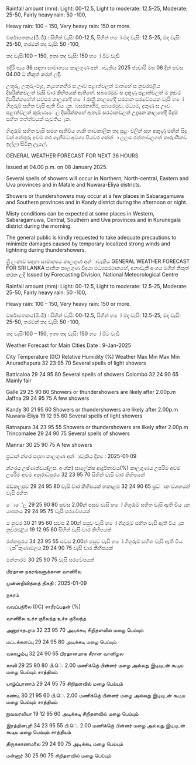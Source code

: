 Rainfall amount (mm): Light: 00-12.5, Light to moderate: 12.5-25, Moderate: 25-50, Fairly heavy rain: 50 -100,

Heavy rain: 100 – 150, Very heavy rain: 150 or more.

වර්ෂාපතනය(මි.මී) : සිහින් වැසි: 00-12.5, සිහින් හ ෝ මද වැසි: 12.5-25, මද වැසි: 25-50, තරමක් තද වැසි: 50 -100,

තද වැසි:100 – 150, ඉතා තද වැසි: 150 හ ෝ ඊට වැඩි

ඉදිරි පැය 36 සඳහා සාමාන්‍යය කාලගුණ අන්‍ාවැකිය 2025 ජන්‍වාරි මස 08 දින්‍ සවස 04.00 ට නිකුත් කරන්‍ ලදි.

උතුරු, උතුරු-මැද, නැහෙනහිර ස ඌව පළාත්වලත් මාතහේ ස නුවරඑළිය දිසරික්කවලත් වැසි වාර කිහිපයක් ඇතිහේ. සබරෙමුව ස දකුණු පළාත්වලත් ම නුවර දිසරික්කහේත් සවසර කාලහේදී හ ෝ රාත්‍රී කාලහේදී සරථාන සරවේපයක වැසි හ ෝ ගිගුරුම් සහිත වැසි ඇති විය ැක. බසරනාහිර, සබරෙමුව, මධ්‍යම, දකුණු ස ඌව පළාත්වලත් කුරුණෑෙල දිසරික්කහේ ඇතැම් සරථානවලත් උදෑසන කාලහේදී මීදුම් සහිත තත්ත්වයක් පැවතිය ැක.

ගිගුරුම් සහිත වැසි සමග ඇතිවිය හැකි තාවකාලික තද සුළං වලින් සහ අකුණු මඟින් සිදු වන්‍ අන්‍තුරු අවම කර ගැනීමට අවශ්‍ය පියවර ගන්න්‍ා ලලස ජන්‍තාවලගන් කාරුණිකව ඉල්ලා සිටිනු ලැලේ.

GENERAL WEATHER FORECAST FOR NEXT 36 HOURS

Issued at 04.00 p.m. on 08 January 2025.

Several spells of showers will occur in Northern, North-central, Eastern and Uva provinces and in Matale and Nuwara-Eliya districts.

Showers or thundershowers may occur at a few places in Sabaragamuwa and Southern provinces and in Kandy district during the afternoon or night.

Misty conditions can be expected at some places in Western, Sabaragamuwa, Central, Southern and Uva provinces and in Kurunegala district during the morning.

The general public is kindly requested to take adequate precautions to minimize damages caused by temporary localized strong winds and lightning during thundershowers.

ශ්‍රී ලංකාව සඳහා සාමාන්‍යය කාලගුණ අන්‍ාවැකිය GENERAL WEATHER FORECAST FOR SRI LANKA ජාතික කාලගුණ විදයා මධ්‍යසරථානහේ, අනාවැකි අංශය මගින් නිකුත් කරන ලදි Issued by Forecasting Division, National Meteorological Centre

Rainfall amount (mm): Light: 00-12.5, Light to moderate: 12.5-25, Moderate: 25-50, Fairly heavy rain: 50 -100,

Heavy rain: 100 – 150, Very heavy rain: 150 or more.

වර්ෂාපතනය(මි.මී) : සිහින් වැසි: 00-12.5, සිහින් හ ෝ මද වැසි: 12.5-25, මද වැසි: 25-50, තරමක් තද වැසි: 50 -100,

තද වැසි:100 – 150, ඉතා තද වැසි: 150 හ ෝ ඊට වැඩි

Weather Forecast for Main Cities Date : 9-Jan-2025

City Temperature (0C) Relative Humidity (%) Weather Max Min Max Min Anuradhapura 32 23 95 70 Several spells of light showers

Batticaloa 29 24 95 80 Several spells of showers Colombo 32 24 90 65 Mainly fair

Galle 29 25 90 80 Showers or thundershowers are likely after 2.00p.m Jaffna 29 24 95 75 A few showers

Kandy 30 21 95 60 Showers or thundershowers are likely after 2.00p.m Nuwara-Eliya 19 12 95 60 Several spells of light showers

Ratnapura 34 23 95 55 Showers or thundershowers are likely after 2.00p.m Trincomalee 29 24 90 75 Several spells of showers

Mannar 30 25 90 75 A few showers

ප්‍රධාන්‍ න්‍ගර සදහා කාලගුණ අන්‍ාවැකිය දින්‍ය : 2025-01-09

න්‍ගරය උෂ්ණත්වය(ලස. අංශ්‍ක) සාලේක්ෂ ආර්ද්‍රතාවය(%) කාලගුණය උපරිම අවම උපරිම අවම අනුරාධ්‍පුරය 32 23 95 70 සිහින් වැසි වාර කිහිපයක්

මඩකලපුව 29 24 95 80 වැසි වාර කිහිපයක් හකාළඹ 32 24 90 65 ප්‍රධ්‍ාන වශහයන් වැසි රහිත

ොේල 29 25 90 80 සවස 2.00න් පසුව වැසි හ ෝ ගිගුරුම් සහිත වැසි ඇති විය ැක යාපනය 29 24 95 75 වැසි සරවේපයක්

ම නුවර 30 21 95 60 සවස 2.00න් පසුව වැසි හ ෝ ගිගුරුම් සහිත වැසි ඇති විය ැක නුවරඑළිය 19 12 95 60 සිහින් වැසි වාර කිහිපයක්

රත්නපුරය 34 23 95 55 සවස 2.00න් පසුව වැසි හ ෝ ගිගුරුම් සහිත වැසි ඇති විය ැක ිකුණාමලය 29 24 90 75 වැසි වාර කිහිපයක්

මන්නාරම 30 25 90 75 වැසි සරවේපයක්

பிரதான நகரங்களுக்கான வானிலை

முன்னறிவித்தை் திகதி : 2025-01-09

நகரம்

வவப்பநிலை (0C) சாரீரப்பதன் (%)

வானிலை உச்ச குலைந்த உச்ச குலைந்த

அனுராதபுரம் 32 23 95 70 அடிக்கடி சிறிதளவில் மழை பெய்யும்

மட்டக்களப்பு 29 24 95 80 அடிக்கடி மழை பெய்யும்

வகாழும்பு 32 24 90 65 பிரதானமாக சீரான வானிழல

காலி 29 25 90 80 பி.ெ. 2.00 மணிக்குெ் பின்னர் மழை அல்லது இடியுடன் கூடிய மழை பெய்யும் சாத்தியம்

யாழ்ப்பாணம் 29 24 95 75 சிறிதளவில் மழை பெய்யும்

கண்டி 30 21 95 60 பி.ெ. 2.00 மணிக்குெ் பின்னர் மழை அல்லது இடியுடன் கூடிய மழை பெய்யும் சாத்தியம்

நுவவரலியா 19 12 95 60 அடிக்கடி சிறிதளவில் மழை பெய்யும்

இரத்தினபுரி 34 23 95 55 பி.ெ. 2.00 மணிக்குெ் பின்னர் மழை அல்லது இடியுடன் கூடிய மழை பெய்யும் சாத்தியம்

திருககாணமலை 29 24 90 75 அடிக்கடி மழை பெய்யும்

மன்னார் 30 25 90 75 சிறிதளவில் மழை பெய்யும்